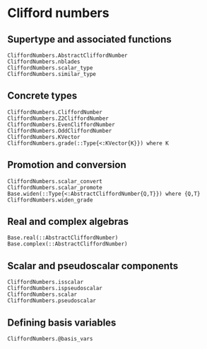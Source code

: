 # Clifford numbers

## Supertype and associated functions

```@docs
CliffordNumbers.AbstractCliffordNumber
CliffordNumbers.nblades
CliffordNumbers.scalar_type
CliffordNumbers.similar_type
```

## Concrete types

```@docs
CliffordNumbers.CliffordNumber
CliffordNumbers.Z2CliffordNumber
CliffordNumbers.EvenCliffordNumber
CliffordNumbers.OddCliffordNumber
CliffordNumbers.KVector
CliffordNumbers.grade(::Type{<:KVector{K}}) where K
```

## Promotion and conversion

```@docs
CliffordNumbers.scalar_convert
CliffordNumbers.scalar_promote
Base.widen(::Type{<:AbstractCliffordNumber{Q,T}}) where {Q,T}
CliffordNumbers.widen_grade
```

## Real and complex algebras

```@docs
Base.real(::AbstractCliffordNumber)
Base.complex(::AbstractCliffordNumber)
```

## Scalar and pseudoscalar components

```@docs
CliffordNumbers.isscalar
CliffordNumbers.ispseudoscalar
CliffordNumbers.scalar
CliffordNumbers.pseudoscalar
```

## Defining basis variables
```@docs
CliffordNumbers.@basis_vars
```
